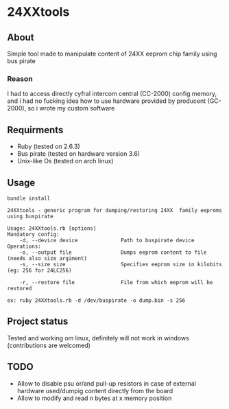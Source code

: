 # 24XXtools
## About
Simple tool made to manipulate content of 24XX eeprom chip family using bus pirate
### Reason
I had to access directly cyfral intercom central (CC-2000) config memory, and i had no fucking idea how to use hardware provided by producent (GC-2000), so i wrote my custom software
## Requirments
* Ruby (tested on 2.6.3)
* Bus pirate (tested on hardware version 3.6)
* Unix-like Os (tested on arch linux)

## Usage
```
bundle install
```
```
24XXtools - generic program for dumping/restoring 24XX  family eeproms using buspirate

Usage: 24XXtools.rb [options]
Mandatory config:
    -d, --device device              Path to buspirate device
Operations:
    -o, --output file                Dumps eeprom content to file (needs also size argiment)
    -s, --size size                  Specifies eeprom size in kilobits (eg: 256 for 24LC256)

    -r, --restore file               File from which eeprom will be restored
```
`ex: ruby 24XXtools.rb -d /dev/buspirate -o dump.bin -s 256`
## Project status
Tested and working om linux, definitely will not work in windows (contributions are welcomed)
## TODO
* Allow to disable psu or/and pull-up resistors in case of external hardware used/dumpig content directly from the board
* Allow to modify and read n bytes at x memory position
